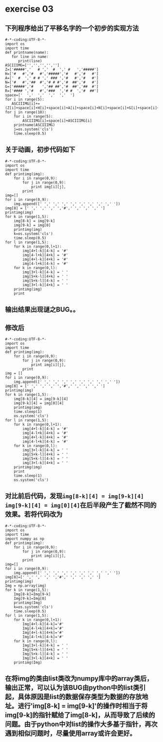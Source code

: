 # exercise 03
## 下列程序给出了平移名字的一个初步的实现方法
    #-*-coding:UTF-8-*-
    import os
    import time
    def printname(name):
       for line in name:
          print(line)
    ASCIIIMG=['','','','','']
    Z=['#####','   # ','  #  ',' #   ','#####']
    H=['#   #','#   #','#####','#   #','#   #']
    A=['  #  ',' # # ',' ### ','#   #','#   #']
    N=['#   #','##  #','# # #','#  ##','#   #']
    G=['#####','#    ','## ##','#  ##','##  #']
    R=['#### ','#   #','###  ','# #  ','#  ##']
    space=['  ','  ','  ','  ','  ']
    for i in range(5):
       ASCIIIMG[i]+=(Z[i]+space[i]+H[i]+space[i]+A[i]+space[i]+N[i]+space[i]+G[i]+space[i]+R[i]+space[i]+A[i]+space[i]+N[i])
    for j in range(10):
        for i in range(5):
            ASCIIIMG[i]=space[i]+ASCIIIMG[i]
        printname(ASCIIIMG)
        j=os.system('cls')
        time.sleep(0.5)

## 关于动画，初步代码如下
    #-*-coding:UTF-8-*-
    import os
    import time
    def printimg(img):
        for i in range(0,9):
            for j in range(0,9):
                print img[i][j],
            print
    img=[]
    for i in range(0,9):
        img.append([' ',' ',' ',' ',' ',' ',' ',' ',' '])
    img[8] = [' ',' ',' ',' ','#',' ',' ',' ',' ']
    printimg(img)
    for k in range(1,5):
        img[8-k] = img[9-k]
        img[9-k] = img[0]
        printimg(img)
        k=os.system('cls')
        time.sleep(0.5)
    for l in range(1,5):
        for k in range(0,l+1):
            img[4+l-k][4-k] = '#'
            img[4-l+k][4+k] = '#'
            img[4+l-k][4+k] = '#'
            img[4-l+k][4-k] = '#'
        for k in range(0,l):
            img[3+l-k][4-k] = ' '
            img[5+k-l][4+k] = ' '
            img[5+k-l][4-k] = ' '
            img[3+l-k][4+k] = ' '      
        printimg(img)
        print

## 输出结果出现谜之BUG。。
## 修改后
    #-*-coding:UTF-8-*-
    import os
    import time
    def printimg(img):
        for i in range(0,9):
            for j in range(0,9):
                print img[i][j],
            print
    img = []
    for i in range(0,9):
        img.append([' ',' ',' ',' ',' ',' ',' ',' ',' '])
    img[8] = [' ',' ',' ',' ','#',' ',' ',' ',' ']
    printimg(img)
    for k in range(1,5):
        img[8-k][4] = img[9-k][4]
        img[9-k][4] = img[0][4]
        printimg(img)
        time.sleep(1)
        os.system('cls')
    for l in range(1,5):
        for k in range(0,l+1):
            img[4+l-k][4-k] = '#'
            img[4-l+k][4+k] = '#'
            img[4+l-k][4+k] = '#'
            img[4-l+k][4-k] = '#'
        for k in range(0,l):
            img[3+l-k][4-k] = ' '
            img[5+k-l][4+k] = ' '
            img[5+k-l][4-k] = ' '
            img[3+l-k][4+k] = ' '
        printimg(img)
        print
        time.sleep(1)
        os.system('cls')

## 对比前后代码，发现`img[8-k][4] = img[9-k][4] img[9-k][4] = img[0][4]`在后半段产生了截然不同的效果。若将代码改为
    #-*-coding:UTF-8-*-
    import os
    import time
    import numpy as np
    def printimg(img):
        for i in range(0,9):
            for j in range(0,9):
                print img[i][j],
            print
    img=[]
    for i in range(0,9):
        img.append([' ',' ',' ',' ',' ',' ',' ',' ',' '])
    img[8]=[' ',' ',' ',' ','#',' ',' ',' ',' ']
    printimg(img)
    Img = np.array(img)
    for k in range(1,5):
        Img[8-k]=Img[9-k]
        Img[9-k]=Img[0]
        printimg(Img)
        k=os.system('cls')
        time.sleep(0.5)
    for l in range(1,5):
        for k in range(0,l+1):
            Img[4+l-k][4-k]='#'
            Img[4-l+k][4+k]='#'
            Img[4+l-k][4+k]='#'
            Img[4-l+k][4-k]='#'
        for k in range(0,l):
            Img[3+l-k][4-k] = ' '
            Img[5+k-l][4+k] = ' '
            Img[5+k-l][4-k] = ' '
            Img[3+l-k][4+k] = ' '
        printimg(Img)
## 在将img的类由list类改为numpy库中的array类后，输出正常，可以认为该BUG由python中的list类引起，具体原因是list的数据保存类型为数据的存放地址。进行'img[8-k] = img[9-k]'的操作时相当于将img[9-k]的指针赋给了img[8-k]，从而导致了后续的问题。由于python中对list的操作大多基于指针，再次遇到相似问题时，尽量使用array或许会更好。
